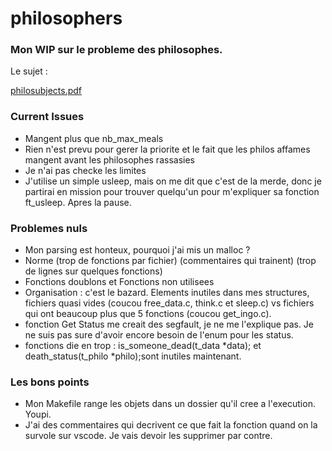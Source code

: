 # philosophers

### Mon WIP sur le probleme des philosophes.

Le sujet :

[philosubjects.pdf](https://github.com/leitn/philosophers/files/12674668/philosubjects.pdf)

### Current Issues

- Mangent plus que nb_max_meals
- Rien n'est prevu pour gerer la priorite et le fait que les philos affames mangent avant les philosophes rassasies
- Je n'ai pas checke les limites
- J'utilise un simple usleep, mais on me dit que c'est de la merde, donc je partirai en mission pour trouver quelqu'un pour m'expliquer sa fonction ft_usleep. Apres la pause.


### Problemes nuls
- Mon parsing est honteux, pourquoi j'ai mis un malloc ?
- Norme (trop de fonctions par fichier) (commentaires qui trainent) (trop de lignes sur quelques fonctions)
- Fonctions doublons et Fonctions non utilisees
- Organisation : c'est le bazard. Elements inutiles dans mes structures, fichiers quasi vides (coucou free_data.c, think.c et sleep.c) vs fichiers qui ont beaucoup plus que 5 fonctions (coucou get_ingo.c).
- fonction Get Status me creait des segfault, je ne me l'explique pas. Je ne suis pas sure d'avoir encore besoin de l'enum pour les status.
- fonctions die en trop :  is_someone_dead(t_data *data); et death_status(t_philo *philo);sont inutiles maintenant.

### Les bons points
- Mon Makefile range les objets dans un dossier qu'il cree a l'execution. Youpi.
- J'ai des commentaires qui decrivent ce que fait la fonction quand on la survole sur vscode. Je vais devoir les supprimer par contre.

